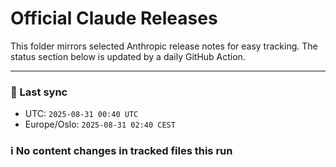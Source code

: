 # Official Claude Releases

This folder mirrors selected Anthropic release notes for easy tracking.
The status section below is updated by a daily GitHub Action.


---

<!-- sync-status:start -->

### 🔄 Last sync
- UTC: `2025-08-31 00:40 UTC`
- Europe/Oslo: `2025-08-31 02:40 CEST`

### ℹ️ No content changes in tracked files this run

<!-- sync-status:end -->












